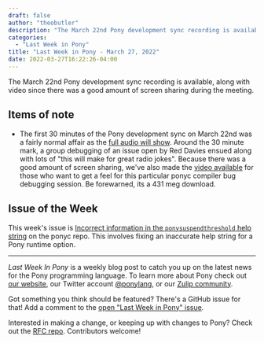 ```yaml
---
draft: false
author: "theobutler"
description: "The March 22nd Pony development sync recording is available, along with video since there was a good amount of screen sharing during the meeting."
categories:
  - "Last Week in Pony"
title: "Last Week in Pony - March 27, 2022"
date: 2022-03-27T16:22:26-04:00
---
```


The March 22nd Pony development sync recording is available, along with video since there was a good amount of screen sharing during the meeting.

<!-- more -->

## Items of note

- The first 30 minutes of the Pony development sync on March 22nd was a fairly normal affair as the [full audio will show](https://sync-recordings.ponylang.io/r/2022_03_22.m4a). Around the 30 minute mark, a group debugging of an issue open by Red Davies ensued along with lots of "this will make for great radio jokes". Because there was a good amount of screen sharing, we've also made the [video available](https://sync-recordings.ponylang.io/r/2022_03_22.mp4) for those who want to get a feel for this particular ponyc compiler bug debugging session. Be forewarned, its a 431 meg download.

## Issue of the Week

This week's issue is [Incorrect information in the `ponysuspendthreshold` help string](https://github.com/ponylang/ponyc/issues/3987) on the ponyc repo. This involves fixing an inaccurate help string for a Pony runtime option.

---

_Last Week In Pony_ is a weekly blog post to catch you up on the latest news for the Pony programming language. To learn more about Pony check out [our website](https://ponylang.io), our Twitter account [@ponylang](https://twitter.com/ponylang), or our [Zulip community](https://ponylang.zulipchat.com).

Got something you think should be featured? There's a GitHub issue for that! Add a comment to the [open "Last Week in Pony" issue](https://github.com/ponylang/ponylang.github.io/issues?q=is%3Aissue+is%3Aopen+label%3Alast-week-in-pony).

Interested in making a change, or keeping up with changes to Pony? Check out the [RFC repo](https://github.com/ponylang/rfcs). Contributors welcome!
